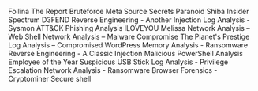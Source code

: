 Follina
The Report
Bruteforce
Meta
Source
Secrets
Paranoid
Shiba Insider
Spectrum
D3FEND
Reverse Engineering - Another Injection
Log Analysis - Sysmon
ATT&CK
Phishing Analysis
ILOVEYOU
Melissa
Network Analysis – Web Shell
Network Analysis – Malware Compromise
The Planet's Prestige
Log Analysis – Compromised WordPress
Memory Analysis - Ransomware
Reverse Engineering - A Classic Injection
Malicious PowerShell Analysis
Employee of the Year
Suspicious USB Stick
Log Analysis - Privilege Escalation
Network Analysis - Ransomware
Browser Forensics - Cryptominer
Secure shell
